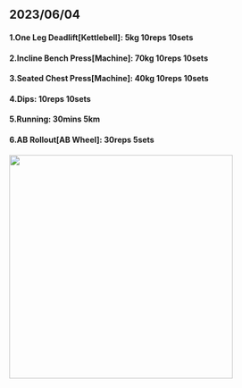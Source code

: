 ## 2023/06/04
#### 1.One Leg Deadlift\[Kettlebell\]: 5kg 10reps 10sets
#### 2.Incline Bench Press\[Machine\]: 70kg 10reps 10sets
#### 3.Seated Chest Press\[Machine\]: 40kg 10reps 10sets
#### 4.Dips: 10reps 10sets
#### 5.Running: 30mins 5km
#### 6.AB Rollout\[AB Wheel\]: 30reps 5sets

<img src='../_resources/__092.png' width='400px' />

